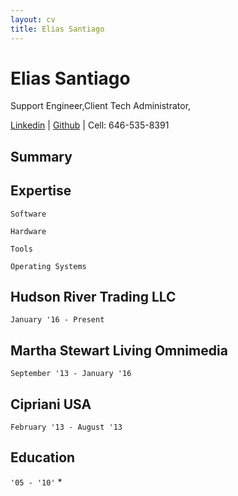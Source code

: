 ```yaml
---
layout: cv
title: Elias Santiago 
---
```

# Elias Santiago
Support Engineer,Client Tech Administrator,

<div id="webaddress">
<a href="https://www.linkedin.com/in/elias-santiago-82a34b55/">Linkedin</a>
| <a href="https://github.com/starkprime">Github</a>
| Cell: 646-535-8391
</div>

## Summary

## Expertise
`Software`

`Hardware`

`Tools`

`Operating Systems`

## Hudson River Trading LLC
`January '16 - Present`

## Martha Stewart Living Omnimedia
`September '13 - January '16`

## Cipriani USA
`February '13 - August '13`

## Education
`'05 - '10'`
* 
